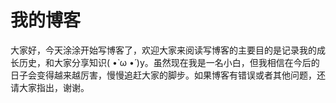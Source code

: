 # 我的博客
大家好，今天涂涂开始写博客了，欢迎大家来阅读写博客的主要目的是记录我的成长历史，和大家分享知识( •̀ ω •́ )y。虽然现在我是一名小白，但我相信在今后的日子会变得越来越厉害，慢慢追赶大家的脚步。如果博客有错误或者其他问题，还请大家指出，谢谢。
